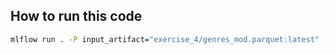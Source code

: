 ## How to run this code

```bash
mlflow run . -P input_artifact="exercise_4/genres_mod.parquet:latest" -P artifact_name="preprocessed_data.csv" -P artifact_type="clean_data" -P artifact_description="Data after preprocessing"
```